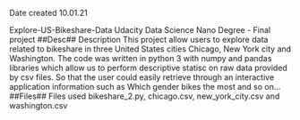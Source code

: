 Date created
10.01.21

Explore-US-Bikeshare-Data
Udacity Data Science Nano Degree - Final project
##Desc##
Description
This project allow users to explore data related to bikeshare in three United States cities Chicago, New York city and Washington. The code was written in python 3 with numpy and pandas libraries which allow us to perform descriptive statisc on raw data provided by csv files. 
So that the user could easily retrieve through an interactive application information such as Which gender bikes the most and so on...
##Files##
Files used
bikeshare_2.py, chicago.csv, new_york_city.csv and washington.csv
